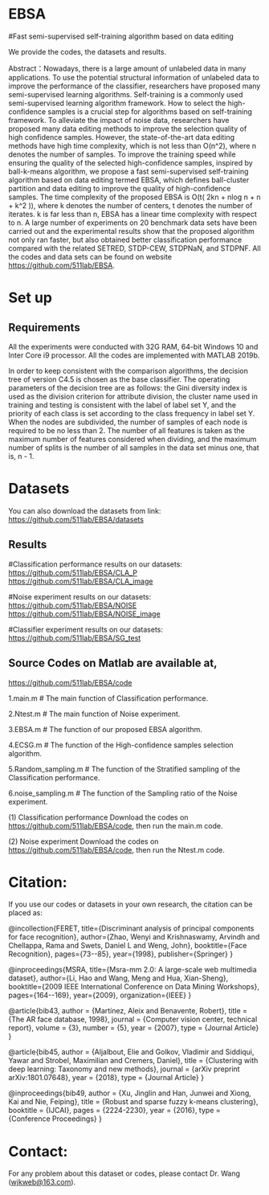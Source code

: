 # EBSA
#Fast semi-supervised self-training algorithm based on data editing

We provide the codes, the datasets and results.

Abstract：Nowadays, there is a large amount of unlabeled data in many applications. To use the potential structural information of unlabeled data to improve the performance of the classifier, researchers have proposed many semi-supervised learning algorithms. Self-training is a commonly used semi-supervised learning algorithm framework. How to select the high-confidence samples is a crucial step for algorithms based on self-training framework. To alleviate the impact of noise data, researchers have proposed many data editing methods to improve the selection quality of high confidence samples. However, the state-of-the-art data editing methods have high time complexity, which is not less than O(n^2), where  n denotes the number of samples. To improve the training speed while ensuring the quality of the selected high-confidence samples, inspired by ball-k-means algorithm, we propose a fast semi-supervised self-training algorithm based on data editing termed EBSA, which defines ball-cluster partition and data editing to improve the quality of high-confidence samples. The time complexity of the proposed EBSA is O(t( 2kn + nlog n + n + k^2 )), where k denotes the number of centers, t denotes the number of iterates. k is far less than n, EBSA has a linear time complexity with respect to n. A large number of experiments on 20 benchmark data sets have been carried out and the experimental results show that the proposed algorithm not only ran faster, but also obtained better classification performance compared with the related SETRED, STDP-CEW, STDPNaN, and STDPNF. All the codes and data sets can be found on website https://github.com/511lab/EBSA.

# Set up
## Requirements
All the experiments were conducted with 32G RAM, 64-bit Windows 10 and Inter Core i9 processor. 
All the codes are implemented with MATLAB 2019b. 

In order to keep consistent with the comparison algorithms, the decision tree of version C4.5 is chosen as the base classifier. The operating parameters of the decision tree are as follows: the Gini diversity index is used as the division criterion for attribute division, the cluster name used in training and testing is consistent with the label of label set Y, and the priority of each class is set according to the class frequency in label set Y. When the nodes are subdivided, the number of samples of each node is required to be no less than 2. The number of all features is taken as the maximum number of features considered when dividing, and the maximum number of splits is the number of all samples in the data set minus one, that is, n - 1.

# Datasets
You can also download the datasets from
link: https://github.com/511lab/EBSA/datasets

## Results
#Classification performance results on our datasets:
https://github.com/511lab/EBSA/CLA_P
https://github.com/511lab/EBSA/CLA_image

#Noise experiment results on our datasets:
https://github.com/511lab/EBSA/NOISE
https://github.com/511lab/EBSA/NOISE_image

#Classifier experiment results on our datasets:
https://github.com/511lab/EBSA/SG_test

## Source Codes on Matlab are available at,   
https://github.com/511lab/EBSA/code

1.main.m # The main function of Classification performance.

2.Ntest.m # The main function of Noise experiment.

3.EBSA.m # The function of our proposed EBSA algorithm.

4.ECSG.m # The function of the High-confidence samples selection algorithm.

5.Random_sampling.m # The function of the Stratified sampling of the Classification performance.

6.noise_sampling.m # The function of the Sampling ratio of the Noise experiment.

(1) Classification performance
 Download the codes on https://github.com/511lab/EBSA/code, then run the main.m code.
 
(2) Noise experiment
Download the codes on https://github.com/511lab/EBSA/code, then run the Ntest.m code.

# Citation:
If you use our codes or datasets in your own research, the citation can be placed as:

@incollection{FERET,
  title={Discriminant analysis of principal components for face recognition},
  author={Zhao, Wenyi and Krishnaswamy, Arvindh and Chellappa, Rama and Swets, Daniel L and Weng, John},
  booktitle={Face Recognition},
  pages={73--85},
  year={1998},
  publisher={Springer}
}

@inproceedings{MSRA,
  title={Msra-mm 2.0: A large-scale web multimedia dataset},
  author={Li, Hao and Wang, Meng and Hua, Xian-Sheng},
  booktitle={2009 IEEE International Conference on Data Mining Workshops},
  pages={164--169},
  year={2009},
  organization={IEEE}
}

@article{bib43,
   author = {Martínez, Aleix and Benavente, Robert},
   title = {The AR face database, 1998},
   journal = {Computer vision center, technical report},
   volume = {3},
   number = {5},
   year = {2007},
   type = {Journal Article}
}

@article{bib45,
   author = {Aljalbout, Elie and Golkov, Vladimir and Siddiqui, Yawar and Strobel, Maximilian and Cremers, Daniel},
   title = {Clustering with deep learning: Taxonomy and new methods},
   journal = {arXiv preprint arXiv:1801.07648},
   year = {2018},
   type = {Journal Article}
}

@inproceedings{bib49,
   author = {Xu, Jinglin and Han, Junwei and Xiong, Kai and Nie, Feiping},
   title = {Robust and sparse fuzzy k-means clustering},
   booktitle = {IJCAI},
   pages = {2224-2230},
   year = {2016},
   type = {Conference Proceedings}
}

# Contact: 
For any problem about this dataset or codes, please contact Dr. Wang (wjkweb@163.com).


